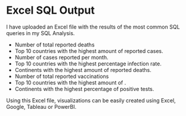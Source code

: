 # Excel SQL Output

I have uploaded an Excel file with the results of the most common SQL queries in my SQL Analysis.

* Number of total reported deaths
* Top 10 countries with the highest amount of reported cases.
* Number of cases reported per month.
* Top 10 countries with the highest percentage infection rate.
* Continents with the highest amount of reported deaths. 
* Number of total reported vaccinations
* Top 10 countries with the highest amount of .
* Continents with the highest percentage of positive tests. 



Using this Excel file, visualizations can be easily created using Excel, Google, Tableau or PowerBI.
